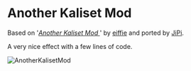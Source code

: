 Another Kaliset Mod
==================

Based on '_[Another Kaliset Mod ](https://www.shadertoy.com/view/Xls3z2)_' by [eiffie](https://www.shadertoy.com/user/eiffie) and ported by [JiPi](../../Site/Profiles/JiPi.md).

A very nice effect with a few lines of code.

![AnotherKalisetMod](https://user-images.githubusercontent.com/78935215/123643059-4d2ab980-d824-11eb-8267-fb1432c218ad.gif)

